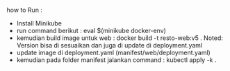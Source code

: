 how to Run : 

- Install Minikube
- run command berikut : eval $(minikube docker-env)
- kemudian build image untuk web : docker build -t resto-web:v5 .
  Noted: Version bisa di sesuaikan dan juga di update di deployment.yaml
- update image di deployment.yaml (manifest/web/deployment.yaml) 
- kemudian pada folder manifest jalankan command : kubectl apply -k .

